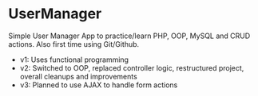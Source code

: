 # UserManager
Simple User Manager App to practice/learn PHP, OOP, MySQL and CRUD actions. Also first time using Git/Github.

- v1: Uses functional programming
- v2: Switched to OOP, replaced controller logic, restructured project, overall cleanups and improvements
- v3: Planned to use AJAX to handle form actions
